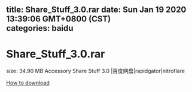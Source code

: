 
title: Share_Stuff_3.0.rar
date: Sun Jan 19 2020 13:39:06 GMT+0800 (CST)    
categories: baidu
---

# Share_Stuff_3.0.rar
size: 34.90 MB
 Accessory Share Stuff 3.0 |百度网盘|rapidgator|nitroflare
 

[How to download](https://bpcam.bemobtrk.com/go/2ceec3aa-1ca2-46d6-b9ff-aaa5c184517c?jno=722)